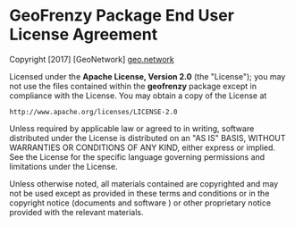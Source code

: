 # GeoFrenzy Package End User License Agreement

Copyright [2017] [GeoNetwork]
[geo.network](http://geo.network)

Licensed under the **Apache License, Version 2.0** (the "License");
you may not use the files contained within the **geofrenzy** package except in compliance with the License.
You may obtain a copy of the License at

    http://www.apache.org/licenses/LICENSE-2.0

Unless required by applicable law or agreed to in writing, software
distributed under the License is distributed on an "AS IS" BASIS,
WITHOUT WARRANTIES OR CONDITIONS OF ANY KIND, either express or implied.
See the License for the specific language governing permissions and
limitations under the License.

Unless otherwise noted, all materials contained are copyrighted and may not
be used except as provided in these terms and conditions or in the copyright
notice (documents and software ) or other proprietary notice provided with
the relevant materials.
